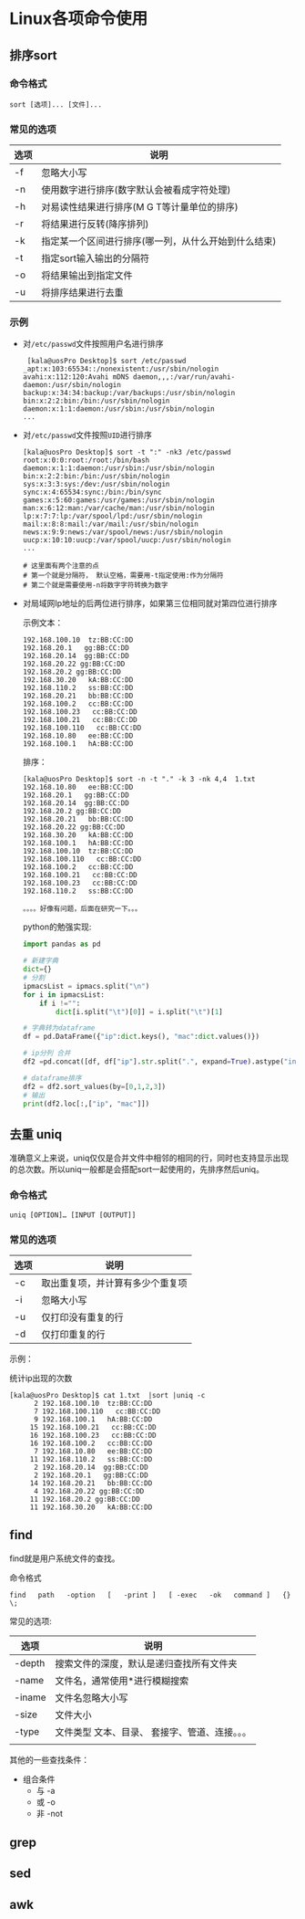 # Linux各项命令使用

## 排序sort 

### 命令格式

```shell
sort [选项]... [文件]...
```

### 常见的选项

| 选项 | 说明                                                 |
| ---- | ---------------------------------------------------- |
| -f   | 忽略大小写                                           |
| -n   | 使用数字进行排序(数字默认会被看成字符处理)           |
| -h   | 对易读性结果进行排序(M G T等计量单位的排序)          |
| -r   | 将结果进行反转(降序排列)                             |
| -k   | 指定某一个区间进行排序(哪一列，从什么开始到什么结束) |
| -t   | 指定sort输入输出的分隔符                             |
| -o   | 将结果输出到指定文件                                 |
| -u   | 将排序结果进行去重                                   |

### 示例

* 对`/etc/passwd`文件按照用户名进行排序

  ```shell
   [kala@uosPro Desktop]$ sort /etc/passwd 
  _apt:x:103:65534::/nonexistent:/usr/sbin/nologin
  avahi:x:112:120:Avahi mDNS daemon,,,:/var/run/avahi-daemon:/usr/sbin/nologin
  backup:x:34:34:backup:/var/backups:/usr/sbin/nologin
  bin:x:2:2:bin:/bin:/usr/sbin/nologin
  daemon:x:1:1:daemon:/usr/sbin:/usr/sbin/nologin
  ...
  ```

* 对`/etc/passwd`文件按照`UID`进行排序

  ```shell
  [kala@uosPro Desktop]$ sort -t ":" -nk3 /etc/passwd 
  root:x:0:0:root:/root:/bin/bash
  daemon:x:1:1:daemon:/usr/sbin:/usr/sbin/nologin
  bin:x:2:2:bin:/bin:/usr/sbin/nologin
  sys:x:3:3:sys:/dev:/usr/sbin/nologin
  sync:x:4:65534:sync:/bin:/bin/sync
  games:x:5:60:games:/usr/games:/usr/sbin/nologin
  man:x:6:12:man:/var/cache/man:/usr/sbin/nologin
  lp:x:7:7:lp:/var/spool/lpd:/usr/sbin/nologin
  mail:x:8:8:mail:/var/mail:/usr/sbin/nologin
  news:x:9:9:news:/var/spool/news:/usr/sbin/nologin
  uucp:x:10:10:uucp:/var/spool/uucp:/usr/sbin/nologin
  ...
  
  # 这里面有两个注意的点
  # 第一个就是分隔符， 默认空格，需要用-t指定使用:作为分隔符
  # 第二个就是需要使用-n将数字字符转换为数字
  ```

* 对局域网Ip地址的后两位进行排序，如果第三位相同就对第四位进行排序

  示例文本：

  ```shell
  192.168.100.10  tz:BB:CC:DD
  192.168.20.1   gg:BB:CC:DD
  192.168.20.14  gg:BB:CC:DD
  192.168.20.22 gg:BB:CC:DD
  192.168.20.2 gg:BB:CC:DD
  192.168.30.20   kA:BB:CC:DD
  192.168.110.2   ss:BB:CC:DD
  192.168.20.21   bb:BB:CC:DD
  192.168.100.2   cc:BB:CC:DD
  192.168.100.23   cc:BB:CC:DD
  192.168.100.21   cc:BB:CC:DD
  192.168.100.110   cc:BB:CC:DD
  192.168.10.80   ee:BB:CC:DD
  192.168.100.1   hA:BB:CC:DD
  ```

  排序：

  ```shell
  [kala@uosPro Desktop]$ sort -n -t "." -k 3 -nk 4,4  1.txt 
  192.168.10.80   ee:BB:CC:DD
  192.168.20.1   gg:BB:CC:DD
  192.168.20.14  gg:BB:CC:DD
  192.168.20.2 gg:BB:CC:DD
  192.168.20.21   bb:BB:CC:DD
  192.168.20.22 gg:BB:CC:DD
  192.168.30.20   kA:BB:CC:DD
  192.168.100.1   hA:BB:CC:DD
  192.168.100.10  tz:BB:CC:DD
  192.168.100.110   cc:BB:CC:DD
  192.168.100.2   cc:BB:CC:DD
  192.168.100.21   cc:BB:CC:DD
  192.168.100.23   cc:BB:CC:DD
  192.168.110.2   ss:BB:CC:DD
  
  。。。。好像有问题，后面在研究一下。。。
  ```

  python的勉强实现:

  ```python
  import pandas as pd
  
  # 新建字典
  dict={}
  # 分割
  ipmacsList = ipmacs.split("\n")
  for i in ipmacsList:
      if i !="":
          dict[i.split("\t")[0]] = i.split("\t")[1]
  
  # 字典转为dataframe
  df = pd.DataFrame({"ip":dict.keys(), "mac":dict.values()})
  
  # ip分列 合并
  df2 =pd.concat([df, df["ip"].str.split(".", expand=True).astype("int")],axis=1)
  
  # dataframe排序
  df2 = df2.sort_values(by=[0,1,2,3])
  # 输出
  print(df2.loc[:,["ip", "mac"]])
  ```

  

## 去重 uniq

准确意义上来说，uniq仅仅是合并文件中相邻的相同的行，同时也支持显示出现的总次数。所以uniq一般都是会搭配sort一起使用的，先排序然后uniq。

### 命令格式

```shell
uniq [OPTION]… [INPUT [OUTPUT]]
```

### 常见的选项

| 选项 | 说明                             |
| ---- | -------------------------------- |
| -c   | 取出重复项，并计算有多少个重复项 |
| -i   | 忽略大小写                       |
| -u   | 仅打印没有重复的行               |
| -d   | 仅打印重复的行                   |

示例：

统计ip出现的次数

```shell
[kala@uosPro Desktop]$ cat 1.txt  |sort |uniq -c
      2 192.168.100.10  tz:BB:CC:DD
      7 192.168.100.110   cc:BB:CC:DD
      9 192.168.100.1   hA:BB:CC:DD
     15 192.168.100.21   cc:BB:CC:DD
     16 192.168.100.23   cc:BB:CC:DD
     16 192.168.100.2   cc:BB:CC:DD
      7 192.168.10.80   ee:BB:CC:DD
     11 192.168.110.2   ss:BB:CC:DD
      2 192.168.20.14  gg:BB:CC:DD
      2 192.168.20.1   gg:BB:CC:DD
     14 192.168.20.21   bb:BB:CC:DD
      4 192.168.20.22 gg:BB:CC:DD
     11 192.168.20.2 gg:BB:CC:DD
     11 192.168.30.20   kA:BB:CC:DD

```

## find

find就是用户系统文件的查找。

命令格式

```shell
find   path   -option   [   -print ]   [ -exec   -ok   command ]   {} \;
```

常见的选项:

| 选项   | 说明                                           |
| ------ | ---------------------------------------------- |
| -depth | 搜索文件的深度，默认是递归查找所有文件夹       |
| -name  | 文件名，通常使用*进行模糊搜索                  |
| -iname | 文件名忽略大小写                               |
| -size  | 文件大小                                       |
| -type  | 文件类型 文本、目录、 套接字、管道、连接。。。 |
|        |                                                |

其他的一些查找条件：

* 组合条件
  * 与  -a
  * 或  -o
  * 非 -not







## grep 





## sed







## awk 

